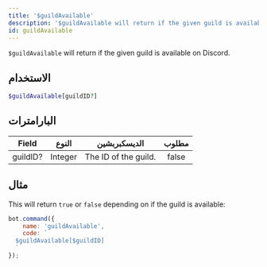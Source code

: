 ```yaml
---
title: '$guildAvailable'
description: '$guildAvailable will return if the given guild is available on Discord.'
id: guildAvailable
---
```


`$guildAvailable` will return if the given guild is available on Discord.

## الاستخدام

```php
$guildAvailable[guildID?]
```

## البارامترات

| Field    | النوع   | الديسكبربشين         | مطلوب |
| -------- | ------- | -------------------- |:-----:|
| guildID? | Integer | The ID of the guild. | false |

## مثال

This will return `true` or `false` depending on if the guild is available:

```javascript
bot.command({
    name: 'guildAvailable',
    code: `
  $guildAvailable[$guildID]
  `
});
```
